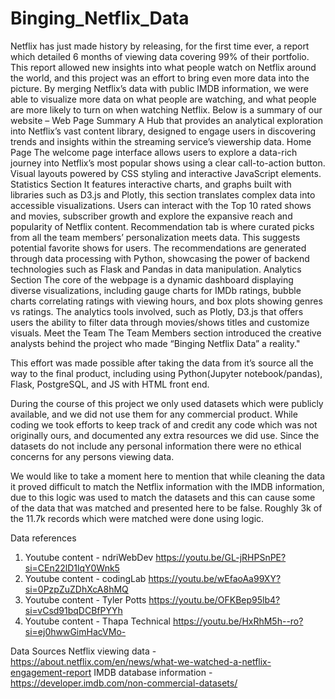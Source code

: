# Binging_Netflix_Data
Netflix has just made history by releasing, for the first time ever, a report which detailed 6 months of viewing data covering 99% of their portfolio. This report allowed new insights into what people watch on Netflix around the world, and this project was an effort to bring even more data into the picture. By merging Netflix’s data with public IMDB information, we were able to visualize more data on what people are watching, and what people are more likely to turn on when watching Netflix.
Below is a summary of our website –
Web Page Summary
A Hub that provides an analytical exploration into Netflix’s vast content library, designed to engage users in discovering trends and insights within the streaming service’s viewership data.
Home Page
The welcome page interface allows users to explore a data-rich journey into Netflix’s most popular shows using a clear call-to-action button. Visual layouts powered by CSS styling and interactive JavaScript elements.
Statistics Section
It features interactive charts, and graphs built with libraries such as D3.js and Plotly, this section translates complex data into accessible visualizations. Users can interact with the Top 10 rated shows and movies, subscriber growth and explore the expansive reach and popularity of Netflix content.
Recommendation tab is where curated picks from all the team members’ personalization meets data. This suggests potential favorite shows for users. The recommendations are generated through data processing with Python, showcasing the power of backend technologies such as Flask and Pandas in data manipulation.
Analytics Section
The core of the webpage is a dynamic dashboard displaying diverse visualizations, including gauge charts for IMDb ratings, bubble charts correlating ratings with viewing hours, and box plots showing genres vs ratings. The analytics tools involved, such as Plotly, D3.js that offers users the ability to filter data through movies/shows titles and customize visuals.
Meet the Team
The Team Members section introduced the creative analysts behind the project who made “Binging Netflix Data” a reality."

This effort was made possible after taking the data from it’s source all the way to the final product, including using Python(Jupyter notebook/pandas), Flask, PostgreSQL, and JS with HTML front end.

During the course of this project we only used datasets which were publicly available, and we did not use them for any commercial product. While coding we took efforts to keep track of and credit any code which was not originally ours, and documented any extra resources we did use. Since the datasets do not include any personal information there were no ethical concerns for any persons viewing data.

We would like to take a moment here to mention that while cleaning the data it proved difficult to match the Netflix information with the IMDB information, due to this logic was used to match the datasets and this can cause some of the data that was matched and presented here to be false. Roughly 3k of the 11.7k records which were matched were done using logic.


Data references
1.	Youtube content - ndriWebDev https://youtu.be/GL-jRHPSnPE?si=CEn22lD1lqY0Wnk5
2.	Youtube content - codingLab https://youtu.be/wEfaoAa99XY?si=0PzpZuZDhXcA8hMQ 
3.	Youtube content - Tyler Potts https://youtu.be/OFKBep95lb4?si=vCsd91bqDCBfPYYh 
4.	Youtube content - Thapa Technical https://youtu.be/HxRhM5h--ro?si=ej0hwwGimHacVMo- 

Data Sources
Netflix viewing data - https://about.netflix.com/en/news/what-we-watched-a-netflix-engagement-report 
IMDB database information - https://developer.imdb.com/non-commercial-datasets/ 
